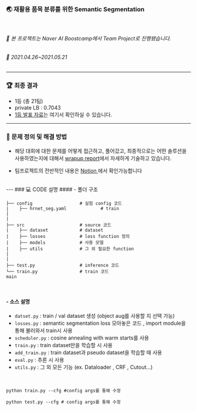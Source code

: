 
### 🌏 재활용 품목 분류를 위한 Semantic Segmentation
<br>

###### 📌 본 프로젝트는 Naver AI Boostcamp에서 Team Project로 진행됐습니다.
###### 📆 2021.04.26~2021.05.21

----
### 🏆  최종 결과 
- 1등 (총 21팀)
- private LB : 0.7043
- [1등 발표 자료](https://drive.google.com/file/d/1gXRMAgSluj0UkybFLYOQMOAFLcrYsAAs/view?usp=sharing)는 여기서 확인하실 수 있습니다. 

---
### 📝 문제 정의 및 해결 방법
- 해당 대회에 대한 문제를 어떻게 접근하고, 풀어갔고, 최종적으로는 어떤 솔루션을 사용하였는지에 대해서 [wrapup report](https://songbae.oopy.io/2da200fe-28cf-4c3e-ae7b-f64b312a30dc)에서 자세하게 기술하고 있습니다. 


- 팀프로젝트의 전반적인 내용은 [Notion ](https://songbae.oopy.io/3b39510e-4932-4e87-82e5-5c1f61d724fd) 에서 확인가능합니다
<br>
---
### 💻 CODE 설명
####   - 폴더 구조 
<br>

```
├── config                  # 실험 config 코드
∣    ├── hrnet_seg.yaml             # train   
|           
|
├── src                     # source 코드
|    ├── dataset            # dataset     
|    ├── losses             # loss function 정의
|    ├── models             # 사용 모델              
|    ├── utils              # 그 외 필요한 function
|    
|    
├── test.py                 # inference 코드    
└── train.py                # train 코드  
main
```

<br>

####   - 소스 설명 
- `datset.py` : train / val dataset 생성 (object aug를 사용할 지 선택 가능)
- `losses.py` : semantic segmentation loss 모아놓은 코드 , import module을 통해 불러와서 train시 사용
- `scheduler.py` : cosine annealing with warm starts를 사용
- `train.py` : train dataset만을 학습할 시 사용
- `add_train.py` : train dataset과 pseudo dataset을 학습할 때 사용
- `eval.py` : 추론 시 사용
- `utils.py` : 그 외 모든 기능 (ex. Dataloader , CRF , Cutout...)

<br>

``` 
python train.py --cfg #config args를 통해 수정

python test.py --cfg # config args를 통해 수정
```